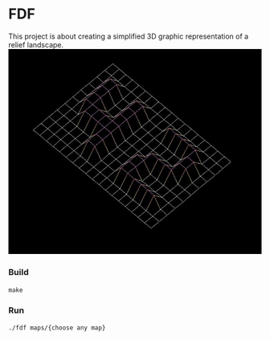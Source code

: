 # FDF
This project is about creating a simplified 3D graphic representation of a relief landscape.
![GitHub Logo](42.jpg)

### Build

```
make
```

### Run

```
./fdf maps/{choose any map}
```
